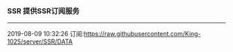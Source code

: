 ### SSR 提供SSR订阅服务
---
2019-08-09 10:32:26 订阅:https://raw.githubusercontent.com/King-1025/server/SSR/DATA
